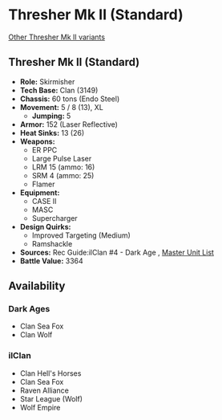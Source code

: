 # Thresher Mk II (Standard) 

[Other Thresher Mk II variants](../thresher_mk_ii.md) 

## Thresher Mk II (Standard) 

- **Role:** Skirmisher 
- **Tech Base:** Clan (3149) 
- **Chassis:** 60 tons (Endo Steel) 
- **Movement:** 5 / 8 (13), XL 
  - **Jumping:** 5 
- **Armor:** 152 (Laser Reflective) 
- **Heat Sinks:** 13 (26) 
- **Weapons:** 
  - ER PPC 
  - Large Pulse Laser 
  - LRM 15 (ammo: 16) 
  - SRM 4 (ammo: 25) 
  - Flamer 
- **Equipment:** 
  - CASE II 
  - MASC 
  - Supercharger 
- **Design Quirks:** 
  - Improved Targeting (Medium) 
  - Ramshackle 
- **Sources:** Rec Guide:ilClan #4 - Dark Age , [Master Unit List](http://masterunitlist.info/Unit/Details/7502) 
- **Battle Value:** 3364 

## Availability 

### Dark Ages 

- Clan Sea Fox 
- Clan Wolf 

### ilClan 

- Clan Hell's Horses 
- Clan Sea Fox 
- Raven Alliance 
- Star League (Wolf) 
- Wolf Empire 

